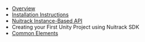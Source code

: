 * [Overview](Overview.md)
* [Installation Instructions](Install.md)
* [Nuitrack Instance-Based API](Instance-based_API.md)
* Creating your First Unity Project using Nuitrack SDK
* [Common Elements](api-CommonElements_group.md) 
